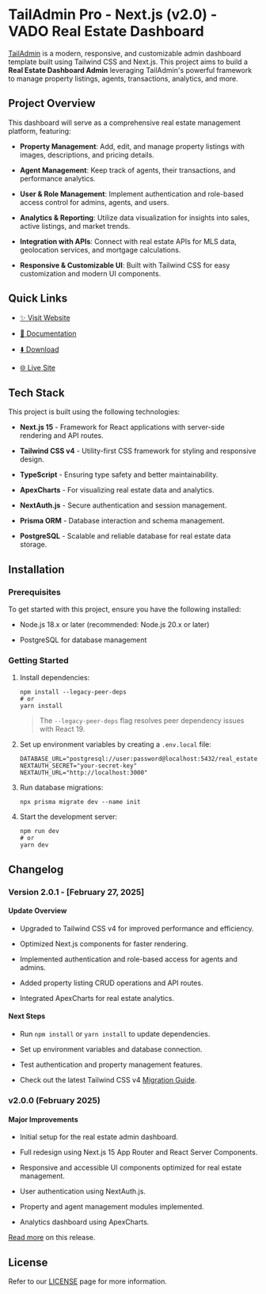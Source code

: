 TailAdmin Pro - Next.js (v2.0) - VADO Real Estate Dashboard
======================================================

[TailAdmin](https://tailadmin.com) is a modern, responsive, and customizable admin dashboard template built using Tailwind CSS and Next.js. This project aims to build a **Real Estate Dashboard Admin** leveraging TailAdmin's powerful framework to manage property listings, agents, transactions, analytics, and more.

Project Overview
----------------

This dashboard will serve as a comprehensive real estate management platform, featuring:

-   **Property Management**: Add, edit, and manage property listings with images, descriptions, and pricing details.

-   **Agent Management**: Keep track of agents, their transactions, and performance analytics.

-   **User & Role Management**: Implement authentication and role-based access control for admins, agents, and users.

-   **Analytics & Reporting**: Utilize data visualization for insights into sales, active listings, and market trends.

-   **Integration with APIs**: Connect with real estate APIs for MLS data, geolocation services, and mortgage calculations.

-   **Responsive & Customizable UI**: Built with Tailwind CSS for easy customization and modern UI components.

Quick Links
-----------

-   [✨ Visit Website](https://tailadmin.com)

-   [📄 Documentation](https://tailadmin.com/docs)

-   [⬇️ Download](https://tailadmin.com/download)

-   [🌐 Live Site](https://nextjs-demo.tailadmin.com)

Tech Stack
----------

This project is built using the following technologies:

-   **Next.js 15** - Framework for React applications with server-side rendering and API routes.

-   **Tailwind CSS v4** - Utility-first CSS framework for styling and responsive design.

-   **TypeScript** - Ensuring type safety and better maintainability.

-   **ApexCharts** - For visualizing real estate data and analytics.

-   **NextAuth.js** - Secure authentication and session management.

-   **Prisma ORM** - Database interaction and schema management.

-   **PostgreSQL** - Scalable and reliable database for real estate data storage.

Installation
------------

### Prerequisites

To get started with this project, ensure you have the following installed:

-   Node.js 18.x or later (recommended: Node.js 20.x or later)

-   PostgreSQL for database management

### Getting Started

1.  Install dependencies:

    ```
    npm install --legacy-peer-deps
    # or
    yarn install
    ```

    > The `--legacy-peer-deps` flag resolves peer dependency issues with React 19.

2.  Set up environment variables by creating a `.env.local` file:

    ```
    DATABASE_URL="postgresql://user:password@localhost:5432/real_estate_db"
    NEXTAUTH_SECRET="your-secret-key"
    NEXTAUTH_URL="http://localhost:3000"
    ```

3.  Run database migrations:

    ```
    npx prisma migrate dev --name init
    ```

4.  Start the development server:

    ```
    npm run dev
    # or
    yarn dev
    ```

Changelog
---------

### Version 2.0.1 - [February 27, 2025]

#### Update Overview

-   Upgraded to Tailwind CSS v4 for improved performance and efficiency.

-   Optimized Next.js components for faster rendering.

-   Implemented authentication and role-based access for agents and admins.

-   Added property listing CRUD operations and API routes.

-   Integrated ApexCharts for real estate analytics.

#### Next Steps

-   Run `npm install` or `yarn install` to update dependencies.

-   Set up environment variables and database connection.

-   Test authentication and property management features.

-   Check out the latest Tailwind CSS v4 [Migration Guide](https://tailwindcss.com/docs/upgrade-guide).

### v2.0.0 (February 2025)

#### Major Improvements

-   Initial setup for the real estate admin dashboard.

-   Full redesign using Next.js 15 App Router and React Server Components.

-   Responsive and accessible UI components optimized for real estate management.

-   User authentication using NextAuth.js.

-   Property and agent management modules implemented.

-   Analytics dashboard using ApexCharts.

[Read more](https://tailadmin.com/docs/update-logs/nextjs) on this release.

License
-------

Refer to our [LICENSE](https://tailadmin.com/license) page for more information.
